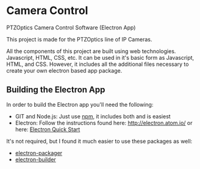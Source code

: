 # Camera Control
PTZOptics Camera Control Software (Electron App)

This project is made for the PTZOptics line of IP Cameras.

All the components of this project are built using web technologies. Javascript, HTML, CSS, etc. It can be used in it's basic form as Javascript, HTML, and CSS. However, it includes all the additional files necessary to create your own electron based app package.


## Building the Electron App

In order to build the Electron app you'll need the following:
- GIT and Node.js: Just use [npm](http://npmjs.com), it includes both and is easiest
- Electron: Follow the instructions found here: http://electron.atom.io/ or here: [Electron Quick Start](https://github.com/atom/electron-quick-start/blob/master/README.md#to-use)

It's not required, but I found it much easier to use these packages as well:
- [electron-packager](https://github.com/maxogden/electron-packager#installation)
- [electron-builder](https://github.com/loopline-systems/electron-builder#install)
